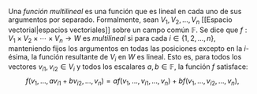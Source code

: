Una _función multilineal_ es una función que es lineal en cada uno de sus argumentos por separado. Formalmente, sean $V_1, V_2, \ldots, V_n$  [[Espacio vectorial|espacios vectoriales]] sobre un campo común $\mathbb{F}$. Se dice que $f: V_1 \times V_2 \times \cdots \times V_n \to W$  es _multilineal_ si para cada $i \in \{1, 2, \ldots, n\}$, manteniendo fijos los argumentos en todas las posiciones excepto en la $i$-ésima, la función resultante de $V_i$ en $W$ es lineal. Esto es, para todos los vectores $v_{i1}, v_{i2} \in V_i$ y todos los escalares $a, b \in \mathbb{F}$, la función $f$ satisface:
$$
f(v_1, \ldots, av_{i1} + bv_{i2}, \ldots, v_n) = af(v_1, \ldots, v_{i1}, \ldots, v_n) + bf(v_1, \ldots, v_{i2}, \ldots, v_n),
$$